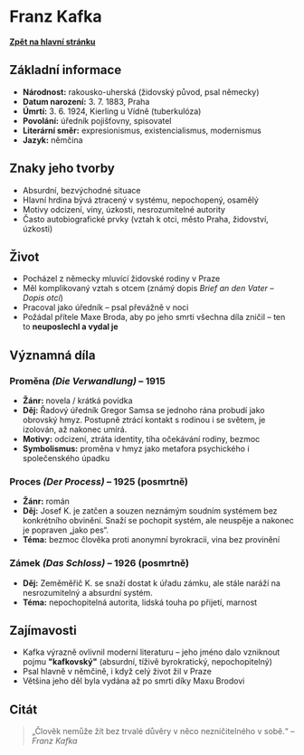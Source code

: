 # Franz Kafka
[**Zpět na hlavní stránku**](https://github.com/ruzovybanan1254/maturita2025/blob/main/ustni/CJ/README.md)

## Základní informace
- **Národnost:** rakousko-uherská (židovský původ, psal německy)
- **Datum narození:** 3. 7. 1883, Praha  
- **Úmrtí:** 3. 6. 1924, Kierling u Vídně (tuberkulóza)
- **Povolání:** úředník pojišťovny, spisovatel
- **Literární směr:** expresionismus, existencialismus, modernismus
- **Jazyk:** němčina

## Znaky jeho tvorby
- Absurdní, bezvýchodné situace
- Hlavní hrdina bývá ztracený v systému, nepochopený, osamělý
- Motivy odcizení, viny, úzkosti, nesrozumitelné autority
- Často autobiografické prvky (vztah k otci, město Praha, židovství, úzkosti)

## Život
- Pocházel z německy mluvící židovské rodiny v Praze
- Měl komplikovaný vztah s otcem (známý dopis *Brief an den Vater* – *Dopis otci*)
- Pracoval jako úředník – psal převážně v noci
- Požádal přítele Maxe Broda, aby po jeho smrti všechna díla zničil – ten to **neuposlechl a vydal je**

## Významná díla

### Proměna *(Die Verwandlung)* – 1915
- **Žánr:** novela / krátká povídka
- **Děj:** Řadový úředník Gregor Samsa se jednoho rána probudí jako obrovský hmyz. Postupně ztrácí kontakt s rodinou i se světem, je izolován, až nakonec umírá.
- **Motivy:** odcizení, ztráta identity, tíha očekávání rodiny, bezmoc
- **Symbolismus:** proměna v hmyz jako metafora psychického i společenského úpadku

### Proces *(Der Process)* – 1925 (posmrtně)
- **Žánr:** román
- **Děj:** Josef K. je zatčen a souzen neznámým soudním systémem bez konkrétního obvinění. Snaží se pochopit systém, ale neuspěje a nakonec je popraven „jako pes“.
- **Téma:** bezmoc člověka proti anonymní byrokracii, vina bez provinění

### Zámek *(Das Schloss)* – 1926 (posmrtně)
- **Děj:** Zeměměřič K. se snaží dostat k úřadu zámku, ale stále naráží na nesrozumitelný a absurdní systém.
- **Téma:** nepochopitelná autorita, lidská touha po přijetí, marnost

## Zajímavosti
- Kafka výrazně ovlivnil moderní literaturu – jeho jméno dalo vzniknout pojmu **"kafkovský"** (absurdní, tíživě byrokratický, nepochopitelný)
- Psal hlavně v němčině, i když celý život žil v Praze
- Většina jeho děl byla vydána až po smrti díky Maxu Brodovi

## Citát
> „Člověk nemůže žít bez trvalé důvěry v něco nezničitelného v sobě.“ – *Franz Kafka*

